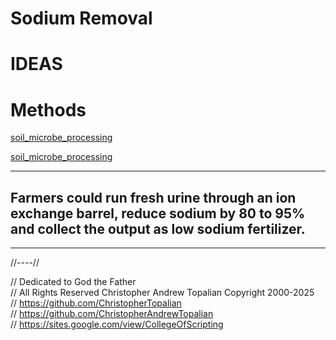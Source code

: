 # Sodium Removal

# IDEAS

# Methods

[soil_microbe_processing](methods/soil_microbe_processing/soil_microbe_processing_a.md)  

[soil_microbe_processing](methods/soil_microbe_processing/soil_microbe_processing_b.md)  

---

## Farmers could run fresh urine through an ion exchange barrel, reduce sodium by 80 to 95% and collect the output as low sodium fertilizer.

---

//----//

// Dedicated to God the Father  
// All Rights Reserved Christopher Andrew Topalian Copyright 2000-2025  
// https://github.com/ChristopherTopalian  
// https://github.com/ChristopherAndrewTopalian  
// https://sites.google.com/view/CollegeOfScripting  

